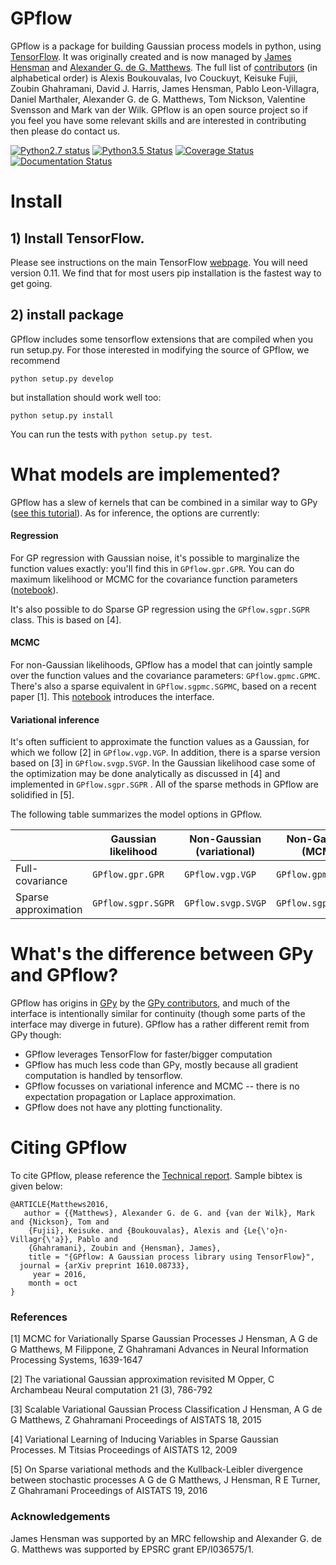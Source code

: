 # GPflow

GPflow is a package for building Gaussian process models in python, using [TensorFlow](http://www.tensorflow.org). It was originally created and is now managed by [James Hensman](http://www.lancaster.ac.uk/staff/hensmanj/) and [Alexander G. de G. Matthews](http://mlg.eng.cam.ac.uk/?portfolio=alex-matthews). 
The full list of [contributors](http://github.com/GPflow/GPflow/graphs/contributors) (in alphabetical order) is Alexis Boukouvalas, Ivo Couckuyt, Keisuke Fujii, Zoubin Ghahramani, David J. Harris, James Hensman, Pablo Leon-Villagra, Daniel Marthaler, Alexander G. de G. Matthews, Tom Nickson, Valentine Svensson and Mark van der Wilk. GPflow is an open source project so if you feel you have some relevant skills and are interested in contributing then please do contact us.  

[![Python2.7 status](https://codeship.com/projects/26b43920-e96e-0133-3481-02cde9680eda/status?branch=master)](https://codeship.com/projects/147609)
[![Python3.5 Status](https://travis-ci.org/GPflow/GPflow.svg?branch=master)](https://travis-ci.org/GPflow/GPflow)
[![Coverage Status](http://codecov.io/github/GPflow/GPflow/coverage.svg?branch=master)](http://codecov.io/github/GPflow/GPflow?branch=master)
[![Documentation Status](https://readthedocs.org/projects/gpflow/badge/?version=latest)](http://gpflow.readthedocs.io/en/latest/?badge=latest)

# Install

## 1) Install TensorFlow. 
Please see instructions on the main TensorFlow [webpage](https://www.tensorflow.org/versions/r0.10/get_started/os_setup.html#download-and-setup). You will need version 0.11. We find that for most users pip installation is the fastest way to get going.

## 2) install package
GPflow includes some tensorflow extensions that are compiled when you run setup.py.  For those interested in modifying the source of GPflow, we recommend  
```
python setup.py develop
```
but installation should work well too:
```
python setup.py install
```
You can run the tests with `python setup.py test`.

# What models are implemented?
GPflow has a slew of kernels that can be combined in a similar way to GPy ([see this tutorial](https://github.com/SheffieldML/notebook/blob/master/GPy/basic_kernels.ipynb)). As for inference, the options are currently:

#### Regression
For GP regression with Gaussian noise, it's possible to marginalize the function values exactly: you'll find this in `GPflow.gpr.GPR`. You can do maximum likelihood or MCMC for the covariance function parameters ([notebook](https://github.com/GPflow/GPflow/blob/master/doc/source/notebooks/regression.ipynb)).

It's also possible to do Sparse GP regression using the `GPflow.sgpr.SGPR` class. This is based on [4].

#### MCMC
For non-Gaussian likelihoods, GPflow has a model that can jointly sample over the function values and the covariance parameters: `GPflow.gpmc.GPMC`. There's also a sparse equivalent in `GPflow.sgpmc.SGPMC`, based on a recent paper [1]. This [notebook](https://github.com/GPflow/GPflow/blob/master/doc/source/notebooks/Sparse%20mcmc%20demo.ipynb) introduces the interface.

#### Variational inference
It's often sufficient to approximate the function values as a Gaussian, for which we follow [2] in `GPflow.vgp.VGP`. In addition, there is a sparse version based on [3] in `GPflow.svgp.SVGP`. In the Gaussian likelihood case some of the optimization may be done analytically as discussed in [4] and implemented in `GPflow.sgpr.SGPR` . All of the sparse methods in GPflow are solidified in [5].

The following table summarizes the model options in GPflow. 

| | Gaussian <br> likelihood | Non-Gaussian <br> (variational) | Non-Gaussian <br> (MCMC)|
| --- | --- | --- | --- |
| Full-covariance | `GPflow.gpr.GPR` | `GPflow.vgp.VGP` | `GPflow.gpmc.GPMC`|
| Sparse approximation | `GPflow.sgpr.SGPR` | `GPflow.svgp.SVGP` | `GPflow.sgpmc.SGPMC` |

# What's the difference between GPy and GPflow?

GPflow has origins in [GPy](http://github.com/sheffieldml/gpy) by the [GPy contributors](https://github.com/SheffieldML/GPy/graphs/contributors), and much of the interface is intentionally similar for continuity (though some parts of the interface may diverge in future). GPflow has a rather different remit from GPy though:

 -  GPflow leverages TensorFlow for faster/bigger computation
 -  GPflow has much less code than GPy, mostly because all gradient computation is handled by tensorflow.
 -  GPflow focusses on variational inference and MCMC  -- there is no expectation propagation or Laplace approximation.
 -  GPflow does not have any plotting functionality.

# Citing GPflow

To cite GPflow, please reference the [Technical report](https://arxiv.org/abs/1610.08733). Sample bibtex is given below:

```
@ARTICLE{Matthews2016,
   author = {{Matthews}, Alexander G. de G. and {van der Wilk}, Mark and {Nickson}, Tom and 
	{Fujii}, Keisuke. and {Boukouvalas}, Alexis and {Le{\'o}n-Villagr{\'a}}, Pablo and 
	{Ghahramani}, Zoubin and {Hensman}, James},
    title = "{GPflow: A Gaussian process library using TensorFlow}",
  journal = {arXiv preprint 1610.08733},
     year = 2016,
    month = oct
}
```



### References
[1] MCMC for Variationally Sparse Gaussian Processes
J Hensman, A G de G Matthews, M Filippone, Z Ghahramani
Advances in Neural Information Processing Systems, 1639-1647

[2] The variational Gaussian approximation revisited
M Opper, C Archambeau
Neural computation 21 (3), 786-792

[3] Scalable Variational Gaussian Process Classification
J Hensman, A G de G Matthews, Z Ghahramani
Proceedings of AISTATS 18, 2015

[4] Variational Learning of Inducing Variables in Sparse Gaussian Processes. 
M Titsias
Proceedings of AISTATS 12, 2009

[5] On Sparse variational methods and the Kullback-Leibler divergence between stochastic processes
A G de G Matthews, J Hensman, R E Turner, Z Ghahramani
Proceedings of AISTATS 19, 2016

### Acknowledgements

James Hensman was supported by an MRC fellowship and Alexander G. de G. Matthews was supported by EPSRC grant EP/I036575/1.
